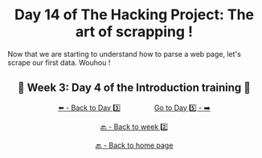 <h1 align="center">Day 14 of The Hacking Project: The art of scrapping !</h1>

Now that we are starting to understand how to parse a web page, let's scrape our first data. Wouhou !

<h2 align="center">🎉 Week 3: Day 4 of the Introduction training 🎉</h2>

<div align="center">
  
  [⬅️ - Back to Day 3️⃣](https://github.com/BenjaminCharmes/THP_Introduction/tree/main/Week_3/Day_3)
  &nbsp;&nbsp;&nbsp;&nbsp;&nbsp;&nbsp;&nbsp;&nbsp;&nbsp;&nbsp;&nbsp;&nbsp;&nbsp;&nbsp;&nbsp;
  [Go to Day 5️⃣ - ➡️](https://github.com/BenjaminCharmes/THP_Introduction/tree/main/Week_3/Day_5)

</div>

<div align="center">

  [🔙 - Back to week 2️⃣](https://github.com/BenjaminCharmes/THP_Introduction/tree/main/Week_3)

  [🔙 - Back to home page](https://github.com/BenjaminCharmes/THP_Introduction)

</div>